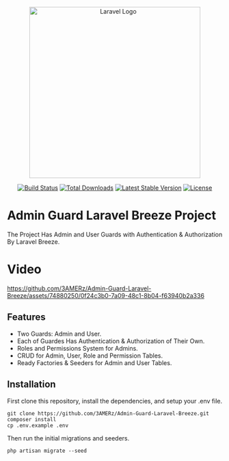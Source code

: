 <p align="center"><a href="https://laravel.com" target="_blank"><img src="https://raw.githubusercontent.com/laravel/art/master/logo-lockup/5%20SVG/2%20CMYK/1%20Full%20Color/laravel-logolockup-cmyk-red.svg" width="400" alt="Laravel Logo"></a></p>

<p align="center">
<a href="https://github.com/laravel/framework/actions"><img src="https://github.com/laravel/framework/workflows/tests/badge.svg" alt="Build Status"></a>
<a href="https://packagist.org/packages/laravel/framework"><img src="https://img.shields.io/packagist/dt/laravel/framework" alt="Total Downloads"></a>
<a href="https://packagist.org/packages/laravel/framework"><img src="https://img.shields.io/packagist/v/laravel/framework" alt="Latest Stable Version"></a>
<a href="https://packagist.org/packages/laravel/framework"><img src="https://img.shields.io/packagist/l/laravel/framework" alt="License"></a>
</p>

# Admin Guard Laravel Breeze Project

The Project Has Admin and User Guards with Authentication & Authorization By Laravel Breeze.

# Video

https://github.com/3AMERz/Admin-Guard-Laravel-Breeze/assets/74880250/0f24c3b0-7a09-48c1-8b04-f63940b2a336


## Features

- Two Guards: Admin and User.
- Each of Guardes Has Authentication & Authorization of Their Own.
- Roles and Permissions System for Admins.
- CRUD for Admin, User, Role and Permission Tables.
- Ready Factories & Seeders for Admin and User Tables.

## Installation

First clone this repository, install the dependencies, and setup your .env file.

```
git clone https://github.com/3AMERz/Admin-Guard-Laravel-Breeze.git
composer install
cp .env.example .env
```

Then run the initial migrations and seeders.

```
php artisan migrate --seed
```
